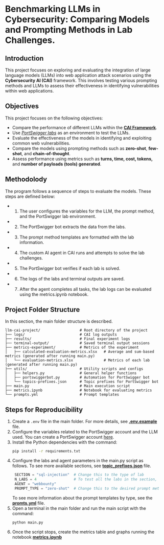 # Benchmarking LLMs in Cybersecurity: Comparing Models and Prompting Methods in Lab Challenges.

## Introduction

This project focuses on exploring and evaluating the integration of large language models (LLMs) into web application attack scenarios using the **Cybersecurity AI (CAI)** framework. This involves testing various prompting methods and LLMs to assess their effectiveness in identifying vulnerabilities within web applications.


## Objectives

This project focuses on the following objectives:

- Compare the performance of different LLMs within the [**CAI Framework**](https://aliasrobotics.github.io/cai/).
- Use [*PortSwigger labs*](https://portswigger.net/web-security) as an environment to test the LLMs.
- Evaluate the effectiveness of the models in identifying and exploiting common web vulnerabilities.
- Compare the models using prompting methods such as **zero-shot**, **few-shot**, and **chain-of-thought**.
- Assess performance using metrics such as **turns, time, cost, tokens,** and **number of payloads (tools) generated**.

## Methodolody
The program follows a sequence of steps to evaluate the models. These steps are defined below:

- 1. The user configures the variables for the LLM, the prompt method, and the PortSwigger lab environment.
- 2. The PortSwigger bot extracts the data from the labs.
- 3. The prompt method templates are formatted with the lab information.
- 4. The custom AI agent in CAI runs and attempts to solve the lab challenges.
- 5. The PortSwigger bot verifies if each lab is solved.
- 6. The logs of the labs and terminal outputs are saved.
- 7. After the agent completes all tasks, the lab logs can be evaluated using the metrics.ipynb notebook.


## Project Folder Structure
In this section, the main folder structure is described.
```plaintext
llm-cai-project/                  # Root directory of the project
├── logs/                         # CAI log outputs
├── results/                      # Final experiment logs
├── terminal-output/              # Saved terminal output sessions
├── metrics-experiment/           # Metrics of the experiment
│   ├── calculated-evaluation-metrics.xlsx   # Average and sum-based metrics (generated after running main.py)
│   └── evaluation-metrics.xlsx              # Metrics of each lab (generated after running main.py)
├── utils/                        # Utility scripts and configs
│   ├── helpers.py                # General helper functions
│   ├── portswiggerbot.py         # Automation for PortSwigger bot
│   └── topics-prefixes.json      # Topic prefixes for PortSwigger bot
├── main.py                       # Main execution script
├── metrics.ipynb                 # Notebook for evaluating metrics
└── prompts.yml                   # Prompt templates
```
## Steps for Reproducibility

1. Create a `.env` file in the main folder. For more details, see [**.env.example**](https://github.com/cristobalvch/llm-cai-project/blob/main/.env.example) file.  
2. Configure the variables related to the PortSwigger account and the LLM used. You can create a PortSwigger account [here](https://portswigger.net/web-security).
3. Install the Python dependencies with the command:  
   ```bash
   pip install -r requirements.txt
   ```
4. Configure the labs and agent parameters in the main.py script as follows. To see more available sections, see  [**topic_prefixes.json**](https://github.com/cristobalvch/llm-cai-project/blob/main/utils/topics_prefixes.json) file.
   ```python
    SECTION = "sql-injection"  # Change this to the type of lab
    N_LABS = 4                 # To test all the labs in the section, change this to -1
    AGENT = "webbounty"
    PROMPT_TYPE = "zero-shot"  # Change this to the desired prompt method
   ```
   To see more information about the prompt templates by type, see the [**promts.yml**](https://github.com/cristobalvch/llm-cai-project/blob/main/prompts.yml) file.
5. Open a terminal in the main folder and run the main script with the command:
    ```python
    python main.py
    ```
6. Once the script stops, create the metrics table and graphs running the notebook
[**metrics.ipynb**](https://github.com/cristobalvch/llm-cai-project/blob/main/metrics.ipynb)


